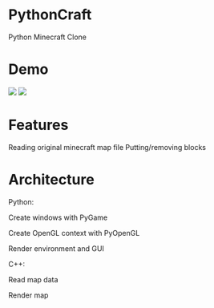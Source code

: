 # PythonCraft
Python Minecraft Clone

Demo
====
![](https://raw.githubusercontent.com/zzh8829/PythonCraft/master/demo1.png)
![](https://raw.githubusercontent.com/zzh8829/PythonCraft/master/demo2.png)

Features
========
Reading original minecraft map file
Putting/removing blocks

Architecture
============
Python:

  Create windows with PyGame

  Create OpenGL context with PyOpenGL

  Render environment and GUI



C++:

  Read map data
  
  Render map




